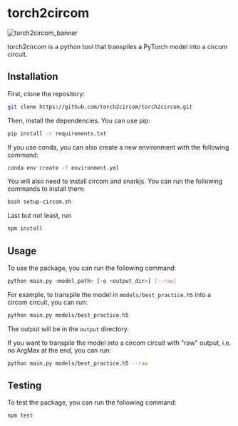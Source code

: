# torch2circom

![torch2circom_banner](https://github.com/torch2circom/torch2circom/assets/87213416/bbd40141-7b85-4ca9-8a60-6b045644201f)

torch2circom is a python tool that transpiles a PyTorch model into a circom circuit.

## Installation

First, clone the repository:

```bash
git clone https://github.com/torch2circom/torch2circom.git
```

Then, install the dependencies. You can use pip:

```bash
pip install -r requirements.txt
```

If you use conda, you can also create a new environment with the following command:

```bash
conda env create -f environment.yml
```

You will also need to install circom and snarkjs. You can run the following commands to install them:

```bash
bash setup-circom.sh
```

Last but not least, run

```bash
npm install
```

## Usage

To use the package, you can run the following command:

```bash
python main.py <model_path> [-o <output_dir>] [--raw]
```

For example, to transpile the model in `models/best_practice.h5` into a circom circuit, you can run:

```bash
python main.py models/best_practice.h5
```

The output will be in the `output` directory.

If you want to transpile the model into a circom circuit with "raw" output, i.e. no ArgMax at the end, you can run:

```bash
python main.py models/best_practice.h5 --raw
```

## Testing

To test the package, you can run the following command:

```bash
npm test
```

